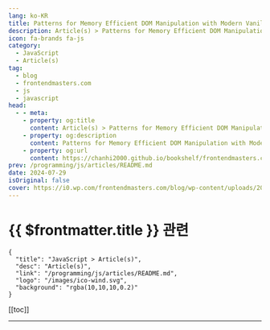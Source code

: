 ```yaml
---
lang: ko-KR
title: Patterns for Memory Efficient DOM Manipulation with Modern Vanilla JavaScript
description: Article(s) > Patterns for Memory Efficient DOM Manipulation with Modern Vanilla JavaScript
icon: fa-brands fa-js
category: 
  - JavaScript
  - Article(s)
tag: 
  - blog
  - frontendmasters.com
  - js
  - javascript
head:
  - - meta:
    - property: og:title
      content: Article(s) > Patterns for Memory Efficient DOM Manipulation with Modern Vanilla JavaScript
    - property: og:description
      content: Patterns for Memory Efficient DOM Manipulation with Modern Vanilla JavaScript
    - property: og:url
      content: https://chanhi2000.github.io/bookshelf/frontendmasters.com/patterns-for-memory-efficient-dom-manipulation.html
prev: /programming/js/articles/README.md
date: 2024-07-29
isOriginal: false
cover: https://i0.wp.com/frontendmasters.com/blog/wp-content/uploads/2024/04/efficiency-thumb.jpg?w=1000&ssl=1
---
```


# {{ $frontmatter.title }} 관련

```component VPCard
{
  "title": "JavaScript > Article(s)",
  "desc": "Article(s)",
  "link": "/programming/js/articles/README.md",
  "logo": "/images/ico-wind.svg",
  "background": "rgba(10,10,10,0.2)"
}
```

[[toc]]

---

<SiteInfo
  name="Patterns for Memory Efficient DOM Manipulation with Modern Vanilla JavaScript"
  desc="JavaScript Frameworks generally do a lot of DOM handling for you, but doing it yourself can be the most performant option, and there are quite a few best practices."
  url="https://frontendmasters.com/blog/patterns-for-memory-efficient-dom-manipulation/"
  logo="https://frontendmasters.com/favicon.ico"
  preview="https://i0.wp.com/frontendmasters.com/blog/wp-content/uploads/2024/04/efficiency-thumb.jpg?w=1000&ssl=1"/>

<!-- TODO: 작성 -->
